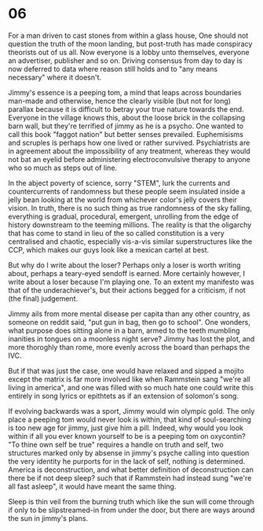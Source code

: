 # 06

For a man driven to cast stones from within a glass house, One should not question the truth of the moon landing, but post-truth has made conspiracy theorists out of us all. Now everyone is a lobby unto themselves, everyone an advertiser, publisher and so on. Driving consensus from day to day is now deferred to data where reason still holds and to "any means necessary" where it doesn't.


Jimmy's essence is a peeping tom, a mind that leaps across boundaries man-made and otherwise, hence the clearly visible (but not for long) parallax because it is difficult to betray your true nature towards the end. Everyone in the village knows this, about the loose brick in the collapsing barn wall, but they're terrified of jimmy as he is a psycho.  One wanted to call this book "faggot nation" but better senses prevailed. Euphemisisms and scruples is perhaps how one lived or rather survived. Psychiatrists are in agreement about the impossibility of any treatment, whereas they would not bat an eyelid before administering electroconvulsive therapy to anyone who so much as steps out of line. 


In the abject poverty of science, sorry "STEM", lurk the currents and countercurrents of randomness but these people seem insulated inside a jelly bean looking at the world from whichever color's jelly covers their vision. In truth, there is no such thing as true randomness of the sky falling, everything is gradual, procedural, emergent, unrolling from the edge of history downstream to the teeming millions. The reality is that the oligarchy that has come to stand in lieu of the so called constitution is a very centralised and chaotic, especially vis-a-vis similar superstructures like the CCP, which makes our guys look like a mexican cartel at best.


But why do I write about the loser? Perhaps only a loser is worth writing about, perhaps a teary-eyed sendoff is earned. More certainly however, I write about a loser because I'm playing one. To an extent my manifesto was that of the underachiever's, but their actions begged for a criticism, if not (the final) judgement.


Jimmy ails from more mental disease per capita than any other country, as someone on reddit said, "put gun in bag, then go to school". One wonders, what purpose does sitting alone in a barn, armed to the teeth mumbling inanities in tongues on a moonless night serve? Jimmy has lost the plot, and more thoroghly than rome, more evenly across the board than perhaps the IVC.


But if that was just the case, one would have relaxed and sipped a mojito except the matrix is far more involved like when Rammstein sang "we're all living in america", and one was filled with so much hate one could write this entirely in song lyrics or epithtets as if an extension of solomon's song.


If evolving backwards was a sport, Jimmy would win olympic gold. The only place a peeping tom would never look is within, that kind of soul-searching is too new age for jimmy, just give him a pill. Indeed, why would you look within if all you ever known yourself to be is a peeping tom on oxycontin? "To thine own self be true" requires a handle on truth and self, two structures marked only by absense in jimmy's psyche calling into question the very identity he purports for in the lack of self, nothing is determined. America is deconstruction, and what better definition of deconstruction can there be if not deep sleep? such that if Rammstein had instead sung "we're all fast asleep", it would have meant the same thing. 


Sleep is thin veil from the burning truth which like the sun will come through if only to be slipstreamed-in from under the door, but there are ways around the sun in jimmy's plans.
